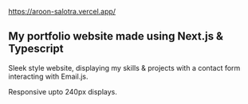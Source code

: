 https://aroon-salotra.vercel.app/

## My portfolio website made using Next.js & Typescript

Sleek style website, displaying my skills & projects with a contact form interacting with Email.js.

Responsive upto 240px displays.